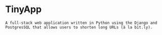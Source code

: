 # TinyApp
    A full-stack web application written in Python using the Django and PostgresSQL that allows users to shorten long URLs (à la bit.ly).